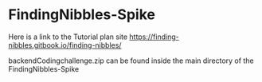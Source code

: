 # FindingNibbles-Spike
Here is a link to the Tutorial plan site https://finding-nibbles.gitbook.io/finding-nibbles/ 

backendCodingchallenge.zip can be found inside the main directory of the FindingNibbles-Spike
